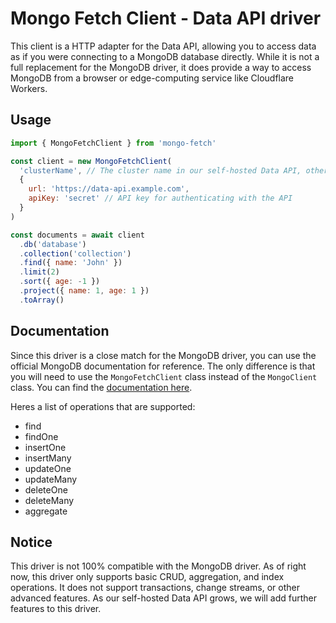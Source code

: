# Mongo Fetch Client - Data API driver

This client is a HTTP adapter for the Data API, allowing you to access data as if you were connecting to a MongoDB database directly. While it is not a full replacement for the MongoDB driver, it does provide a way to access MongoDB from a browser or edge-computing service like Cloudflare Workers.

## Usage

```js
import { MongoFetchClient } from 'mongo-fetch'

const client = new MongoFetchClient(
  'clusterName', // The cluster name in our self-hosted Data API, otherwise this is the dataSource.
  {
    url: 'https://data-api.example.com',
    apiKey: 'secret' // API key for authenticating with the API
  }
)

const documents = await client
  .db('database')
  .collection('collection')
  .find({ name: 'John' })
  .limit(2)
  .sort({ age: -1 })
  .project({ name: 1, age: 1 })
  .toArray()
```

## Documentation
Since this driver is a close match for the MongoDB driver, you can use the official MongoDB documentation for reference. The only difference is that you will need to use the `MongoFetchClient` class instead of the `MongoClient` class. You can find the [documentation here](https://mongodb.github.io/node-mongodb-native/5.1/classes/Collection.html).

Heres a list of operations that are supported:
- find
- findOne
- insertOne
- insertMany
- updateOne
- updateMany
- deleteOne
- deleteMany
- aggregate

## Notice
This driver is not 100% compatible with the MongoDB driver. As of right now, this driver only supports basic CRUD, aggregation, and index operations. It does not support transactions, change streams, or other advanced features. As our self-hosted Data API grows, we will add further features to this driver.

